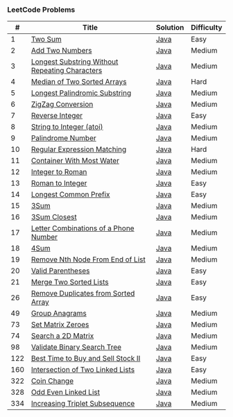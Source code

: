 ### LeetCode Problems


| # | Title | Solution | Difficulty |
|---| ----- | -------- | ---------- |
|1|[Two Sum](https://leetcode.com/problems/two-sum/)| [Java](https://github.com/cmgun/leetcode/blob/master/src/main/java/com/cmgun/leetcode/math/TwoSum.java)|Easy|
|2|[Add Two Numbers](https://leetcode.com/problems/add-two-numbers/)| [Java](https://github.com/cmgun/leetcode/blob/master/src/main/java/com/cmgun/leetcode/math/AddTwoNumbers.java)|Medium|
|3|[Longest Substring Without Repeating Characters](https://leetcode.com/problems/longest-substring-without-repeating-characters/)| [Java](https://github.com/cmgun/leetcode/blob/master/src/main/java/com/cmgun/leetcode/strings/LongestSubstringWithoutRepeat.class)|Medium|
|4|[Median of Two Sorted Arrays](https://leetcode.com/problems/median-of-two-sorted-arrays/)| [Java](https://github.com/cmgun/leetcode/blob/master/src/main/java/com/cmgun/leetcode/array/FindMedianSortedArrays.java)|Hard|
|5|[Longest Palindromic Substring](https://leetcode.com/problems/longest-palindromic-substring/)| [Java](https://github.com/cmgun/leetcode/blob/master/src/main/java/com/cmgun/leetcode/dp/Solution5.java)|Medium|
|6|[ZigZag Conversion](https://leetcode.com/problems/zigzag-conversion/)| [Java]()|Medium|
|7|[Reverse Integer](https://leetcode.com/problems/reverse-integer/)| [Java](https://github.com/cmgun/leetcode/blob/master/src/main/java/com/cmgun/leetcode/math/ReverseInteger.java)|Easy|
|8|[String to Integer (atoi)](https://leetcode.com/problems/string-to-integer-atoi/)| [Java](https://github.com/cmgun/leetcode/blob/master/src/main/java/com/cmgun/leetcode/strings/StringToInteger.java)|Medium|
|9|[Palindrome Number](https://leetcode.com/problems/palindrome-number/)| [Java](https://github.com/cmgun/leetcode/blob/master/src/main/java/com/cmgun/leetcode/strings/PalindromeNumber.java)|Medium|
|10|[Regular Expression Matching](https://leetcode.com/problems/regular-expression-matching/)| [Java](https://github.com/cmgun/leetcode/blob/master/src/main/java/com/cmgun/leetcode/dp/RegularExpressionMatching.java)|Hard|
|11|[Container With Most Water](https://leetcode.com/problems/container-with-most-water/)| [Java](https://github.com/cmgun/leetcode/blob/master/src/main/java/com/cmgun/leetcode/array/ContainerWithMostWater.java)|Medium|
|12|[Integer to Roman](https://leetcode.com/problems/integer-to-roman/)| [Java](https://github.com/cmgun/leetcode/blob/master/src/main/java/com/cmgun/leetcode/math/IntegerToRoman.java)|Medium|
|13|[Roman to Integer](https://leetcode.com/problems/roman-to-integer/)| [Java](https://github.com/cmgun/leetcode/blob/master/src/main/java/com/cmgun/leetcode/math/RomanToInteger.java)|Easy|
|14|[Longest Common Prefix](https://leetcode.com/problems/longest-common-prefix/)| [Java](https://github.com/cmgun/leetcode/blob/master/src/main/java/com/cmgun/leetcode/strings/LongestCommonPrefix.java)|Easy|
|15|[3Sum](https://leetcode.com/problems/3sum/)| [Java](https://github.com/cmgun/leetcode/blob/master/src/main/java/com/cmgun/leetcode/math/ThreeSum.java)|Medium|
|16|[3Sum Closest](https://leetcode.com/problems/3sum-closest/)| [Java](https://github.com/cmgun/leetcode/blob/master/src/main/java/com/cmgun/leetcode/math/ThreeSumClosest.java)|Medium|
|17|[Letter Combinations of a Phone Number](https://leetcode.com/problems/letter-combinations-of-a-phone-number/)| [Java](https://github.com/cmgun/leetcode/blob/master/src/main/java/com/cmgun/leetcode/strings/LetterCombinations.java)|Medium|
|18|[4Sum](https://leetcode.com/problems/4sum/)| [Java](https://github.com/cmgun/leetcode/blob/master/src/main/java/com/cmgun/leetcode/math/FourSum.java)|Medium|
|19|[Remove Nth Node From End of List](https://leetcode.com/problems/remove-nth-node-from-end-of-list/)| [Java](https://github.com/cmgun/leetcode/blob/master/src/main/java/com/cmgun/leetcode/array/RemoveNthNodeFromEndofList.java)|Medium|
|20|[Valid Parentheses](https://leetcode.com/problems/remove-nth-node-from-end-of-list/)| [Java](https://github.com/cmgun/leetcode/blob/master/src/main/java/com/cmgun/leetcode/strings/ValidParentheses.java)|Easy|
|21|[Merge Two Sorted Lists](https://leetcode.com/problems/merge-two-sorted-lists/)| [Java](https://github.com/cmgun/leetcode/blob/master/src/main/java/com/cmgun/leetcode/array/MergeTwoSortedLists.java)|Easy|
|26|[Remove Duplicates from Sorted Array](https://leetcode.com/problems/remove-duplicates-from-sorted-array/)| [Java](https://github.com/cmgun/leetcode/blob/master/src/main/java/com/cmgun/leetcode/array/RemoveDuplicatesfromSortedArray.java)|Easy|
|49|[Group Anagrams](https://leetcode.com/problems/group-anagrams/)| [Java](https://github.com/cmgun/leetcode/blob/master/src/main/java/com/cmgun/leetcode/array/GroupAnagrams.java)|Medium|
|73|[Set Matrix Zeroes](https://leetcode.com/problems/set-matrix-zeroes/)| [Java](https://github.com/cmgun/leetcode/blob/master/src/main/java/com/cmgun/leetcode/array/SetMatrixZeroes.java)|Medium|
|74|[Search a 2D Matrix](https://leetcode.com/problems/search-a-2d-matrix/)| [Java](https://github.com/cmgun/leetcode/blob/master/src/main/java/com/cmgun/leetcode/array/SearchA2DMatrix.java)|Medium|
|98|[Validate Binary Search Tree](https://leetcode.com/problems/validate-binary-search-tree/)| [Java](https://github.com/cmgun/leetcode/blob/master/src/main/java/com/cmgun/leetcode/tree/ValidBST.java)|Medium|
|122|[Best Time to Buy and Sell Stock II](https://leetcode.com/problems/best-time-to-buy-and-sell-stock-ii/)| [Java](https://github.com/cmgun/leetcode/blob/master/src/main/java/com/cmgun/leetcode/array/BestTimetoBuyandSellStockII.java)|Easy|
|160|[Intersection of Two Linked Lists](https://leetcode.com/problems/intersection-of-two-linked-lists/)| [Java](https://github.com/cmgun/leetcode/blob/master/src/main/java/com/cmgun/leetcode/linkedlist/IntersectionofTwoLinkedLists.java)|Easy|
|322|[Coin Change](https://leetcode.com/problems/coin-change/)| [Java](https://github.com/cmgun/leetcode/blob/master/src/main/java/com/cmgun/leetcode/dp/CoinChange.java)|Medium|
|328|[Odd Even Linked List](https://leetcode.com/problems/odd-even-linked-list/)| [Java](https://github.com/cmgun/leetcode/blob/master/src/main/java/com/cmgun/leetcode/linkedlist/OddEvenLinkedList.java)|Medium|
|334|[Increasing Triplet Subsequence](https://leetcode.com/problems/increasing-triplet-subsequence/)| [Java](https://github.com/cmgun/leetcode/blob/master/src/main/java/com/cmgun/leetcode/array/IncreasingTripletSubsequence.java)|Medium|
